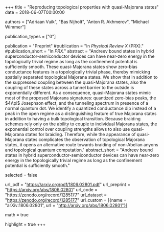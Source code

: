 +++
title = "Reproducing topological properties with quasi-Majorana states"
date = 2018-06-07T00:00:00

authors = ["Adriaan Vuik", "Bas Nijholt", "Anton R. Akhmerov", "Michael Wimmer"]

publication_types = ["0"]

publication = "Preprint"
#publication = "In *Physical Review X* (PRX)."
#publication_short = "In *PRX*."
abstract = "Andreev bound states in hybrid superconductor-semiconductor devices can have near-zero energy in the topologically trivial regime as long as the confinement potential is sufficiently smooth. These quasi-Majorana states show zero-bias conductance features in a topologically trivial phase, thereby mimicking spatially separated topological Majorana states. We show that in addition to the suppressed coupling between the quasi-Majorana states, also the coupling of these states across a tunnel barrier to the outside is exponentially different. As a consequence, quasi-Majorana states mimic most of the proposed Majorana signatures: quantized zero-bias peaks, the $4\\pi$ Josephson effect, and the tunneling spectrum in presence of a normal quantum dot. We identify a quantized conductance dip instead of a peak in the open regime as a distinguishing feature of true Majorana states in addition to having a bulk topological transition. Because braiding schemes rely only on the ability to couple to individual Majorana states, the exponential control over coupling strengths allows to also use quasi-Majorana states for braiding. Therefore, while the appearance of quasi-Majorana states complicates the observation of topological Majorana states, it opens an alternative route towards braiding of non-Abelian anyons and topological quantum computation."
abstract_short = "Andreev bound states in hybrid superconductor-semiconductor devices can have near-zero energy in the topologically trivial regime as long as the confinement potential is sufficiently smooth."

selected = false

url_pdf = "https://arxiv.org/pdf/1806.02801.pdf"
url_preprint = "https://arxiv.org/abs/1806.02801"
url_code = "https://zenodo.org/record/1285177"
url_dataset = "https://zenodo.org/record/1285177"
url_custom = [{name = "arXiv:1806.02801", url = "http://arxiv.org/abs/1806.02801"}]


math = true

highlight = true
+++
